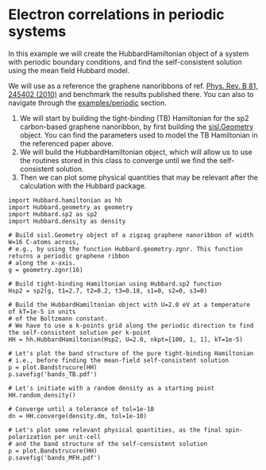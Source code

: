 Electron correlations in periodic systems
=========================================

In this example we will create the HubbardHamiltonian object of a system
with periodic boundary conditions, and find the self-consistent solution
using the mean field Hubbard model.

We will use as a reference the graphene nanoribbons of ref. [Phys. Rev.
B 81, 245402
(2010)](https://journals.aps.org/prb/abstract/10.1103/PhysRevB.81.245402)
and benchmark the results published there. You can also to navigate
through the
[examples/periodic](https://github.com/dipc-cc/hubbard/tree/master/examples/periodic)
section.

1.  We will start by building the tight-binding (TB) Hamiltonian for the
    sp2 carbon-based graphene nanoribbon, by first building the
    [sisl.Geometry](https://sisl.readthedocs.io/en/latest/api-generated/sisl.Geometry.html)
    object. You can find the parameters used to model the TB Hamiltonian
    in the referenced paper above.
2.  We will build the HubbardHamiltonian object, which will allow us to
    use the routines stored in this class to converge until we find the
    self-consistent solution.
3.  Then we can plot some physical quantities that may be relevant after
    the calculation with the Hubbard package.

``` {.sourceCode .python}
import Hubbard.hamiltonian as hh
import Hubbard.geometry as geometry
import Hubbard.sp2 as sp2
import Hubbard.density as density

# Build sisl.Geometry object of a zigzag graphene nanoribbon of width W=16 C-atoms across, 
# e.g., by using the function Hubbard.geometry.zgnr. This function returns a periodic graphene ribbon
# along the x-axis.
g = geometry.zgnr(16)

# Build tight-binding Hamiltonian using Hubbard.sp2 function
Hsp2 = sp2(g, t1=2.7, t2=0.2, t3=0.18, s1=0, s2=0, s3=0)

# Build the HubbardHamiltonian object with U=2.0 eV at a temperature of kT=1e-5 in units
# of the Boltzmann constant.
# We have to use a k-points grid along the periodic direction to find the self-consistent solution per k-point 
HH = hh.HubbardHamiltonian(Hsp2, U=2.0, nkpt=[100, 1, 1], kT=1e-5)

# Let's plot the band structure of the pure tight-binding Hamiltonian
# i.e., before finding the mean-field self-consistent solution
p = plot.Bandstrucure(HH)
p.savefig('bands_TB.pdf')

# Let's initiate with a random density as a starting point
HH.random_density()

# Converge until a tolerance of tol=1e-10
dn = HH.converge(density.dm, tol=1e-10)

# Let's plot some relevant physical quantities, as the final spin-polarization per unit-cell
# and the band structure of the self-consistent solution
p = plot.Bandstrucure(HH)
p.savefig('bands_MFH.pdf')
```
